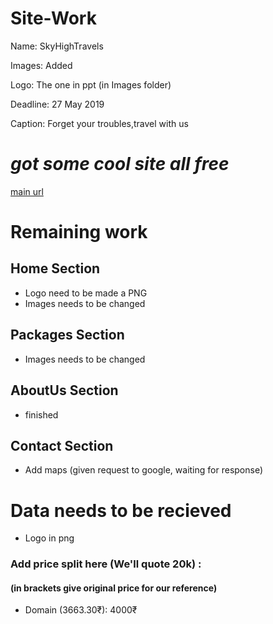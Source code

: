 # Site-Work

Name: SkyHighTravels

Images: Added

Logo: The one in ppt (in Images folder)

Deadline: 27 May 2019

Caption: Forget your troubles,travel with us

# _got some cool site all free_

[main url](https://colorlib.com/wp/free-travel-website-templates/)

# Remaining work

## Home Section

- Logo need to be made a PNG
- Images needs to be changed

## Packages Section

- Images needs to be changed

## AboutUs Section

- finished

## Contact Section

- Add maps (given request to google, waiting for response)

# Data needs to be recieved

- Logo in png

### Add price split here (We'll quote 20k) :

#### (in brackets give original price for our reference)

- Domain (3663.30₹): 4000₹
